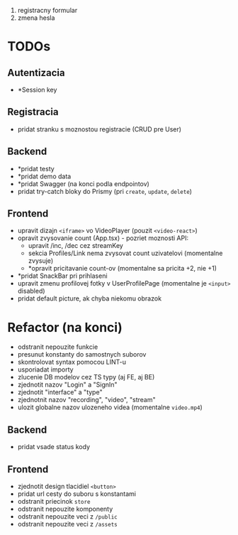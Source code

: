 1. registracny formular
2. zmena hesla

# TODOs

## Autentizacia

-   \*Session key

## Registracia

-   pridat stranku s moznostou registracie (CRUD pre User)

## Backend

-   \*pridat testy
-   \*pridat demo data
-   \*pridat Swagger (na konci podla endpointov)
-   pridat try-catch bloky do Prismy (pri `create`, `update`, `delete`)

## Frontend

-   upravit dizajn `<iframe>` vo VideoPlayer (pouzit `<video-react>`)
-   opravit zvysovanie count (App.tsx) - pozriet moznosti API:
    -   upravit /inc, /dec cez streamKey
    -   sekcia Profiles/Link nema zvysovat count uzivatelovi (momentalne zvysuje)
    -   \*opravit pricitavanie count-ov (momentalne sa pricita +2, nie +1)
-   \*pridat SnackBar pri prihlaseni
-   upravit zmenu profilovej fotky v UserProfilePage (momentalne je `<input>` disabled)
-   pridat default picture, ak chyba niekomu obrazok

# Refactor (na konci)

-   odstranit nepouzite funkcie
-   presunut konstanty do samostnych suborov
-   skontrolovat syntax pomocou LINT-u
-   usporiadat importy
-   zlucenie DB modelov cez TS typy (aj FE, aj BE)
-   zjednotit nazov "Login" a "SignIn"
-   zjednotit "interface" a "type"
-   zjednotnit nazov "recording", "video", "stream"
-   ulozit globalne nazov ulozeneho videa (momentalne `video.mp4`)

## Backend

-   pridat vsade status kody

## Frontend

-   zjednotit design tlacidiel `<button>`
-   pridat url cesty do suboru s konstantami
-   odstranit priecinok `store`
-   odstranit nepouzite komponenty
-   odstranit nepouzite veci z `/public`
-   odstranit nepouzite veci z `/assets`
